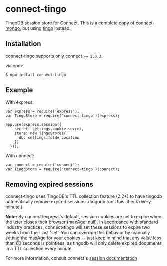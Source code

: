 # connect-tingo

  TingoDB session store for Connect.  This is a complete copy of [connect-mongo](https://github.com/kcbanner/connect-mongo),
  but using [tingo](https://github.com/sergeyksv/tingodb) instead.

## Installation

connect-tingo supports only connect `>= 1.0.3`.

via npm:

    $ npm install connect-tingo

## Example

With express:

    var express = require('express');
    var TingoStore = require('connect-tingo')(express);

    app.use(express.session({
        secret: settings.cookie_secret,
        store: new TingoStore({
          db: settings.folderLocation
        })
      }));

With connect:

    var connect = require('connect');
    var TingoStore = require('connect-tingo')(connect);

## Removing expired sessions

  connect-tingo uses TingoDB's TTL collection feature (2.2+) to
  have tingodb automatically remove expired sessions. (tingodb runs this
  check every minute.)

  **Note:** By connect/express's default, session cookies are set to 
  expire when the user closes their browser (maxAge: null). In accordance
  with standard industry practices, connect-tingo will set these sessions
  to expire two weeks from their last 'set'. You can override this 
  behavior by manually setting the maxAge for your cookies -- just keep in
  mind that any value less than 60 seconds is pointless, as tingodb will
  only delete expired documents in a TTL collection every minute.

  For more information, consult connect's [session documentation](http://www.senchalabs.org/connect/session.html)
